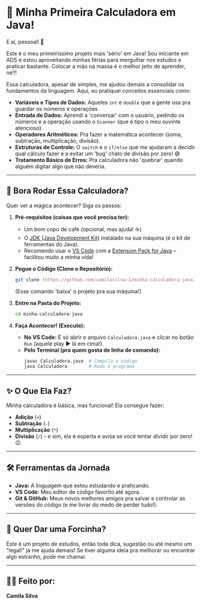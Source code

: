 # 🧮 Minha Primeira Calculadora em Java!

E aí, pessoal! 👋

Este é o meu primeiríssimo projeto mais 'sério' em Java! Sou iniciante em ADS e estou aproveitando minhas férias para mergulhar nos estudos e praticar bastante. Colocar a mão na massa é o melhor jeito de aprender, né?!

Essa calculadora, apesar de simples, me ajudou demais a consolidar os fundamentos da linguagem. Aqui, eu pratiquei conceitos essenciais como:

* **Variáveis e Tipos de Dados:** Aqueles `int` e `double` que a gente usa pra guardar os números e operações.
* **Entrada de Dados:** Aprendi a 'conversar' com o usuário, pedindo os números e a operação usando o `Scanner` (que é tipo o meu ouvinte atencioso).
* **Operadores Aritméticos:** Pra fazer a matemática acontecer (soma, subtração, multiplicação, divisão).
* **Estruturas de Controle:** O `switch` e o `if/else` que me ajudaram a decidir qual cálculo fazer e a evitar um 'bug' chato de divisão por zero! 😅
* **Tratamento Básico de Erros:** Pra calculadora não 'quebrar' quando alguém digitar algo que não deveria.

---

## 🚀 Bora Rodar Essa Calculadora?

Quer ver a mágica acontecer? Siga os passos:

1.  **Pré-requisitos (coisas que você precisa ter):**
    * Um bom copo de café (opcional, mas ajuda! ☕)
    * O [JDK (Java Development Kit)](https://www.oracle.com/java/technologies/downloads/) instalado na sua máquina (é o kit de ferramentas do Java).
    * Recomendo usar o [VS Code](https://code.visualstudio.com/) com a [Extension Pack for Java](https://marketplace.visualstudio.com/items?itemName=vscjava.vscode-java-pack) – facilitou muito a minha vida!

2.  **Pegue o Código (Clone o Repositório):**
    ```bash
    git clone [https://github.com/camilasilva-1/minha-calculadora-java.git](https://github.com/camilasilva-1/minha-calculadora-java.git)
    ```
    (Esse comando 'baixa' o projeto pra sua máquina!)

3.  **Entre na Pasta do Projeto:**
    ```bash
    cd minha-calculadora-java
    ```

4.  **Faça Acontecer! (Execute):**
    * **No VS Code:** É só abrir o arquivo `Calculadora.java` e clicar no botão `Run` (aquele play ▶️ lá em cima!).
    * **Pelo Terminal (pra quem gosta de linha de comando):**
        ```bash
        javac Calculadora.java  # Compila o código
        java Calculadora        # Roda o programa
        ```

---

## ✨ O Que Ela Faz?

Minha calculadora é básica, mas funcional! Ela consegue fazer:

* **Adição** (`+`)
* **Subtração** (`-`)
* **Multiplicação** (`*`)
* **Divisão** (`/`) - e sim, ela é esperta e avisa se você tentar dividir por zero! 😉

---

## 🛠️ Ferramentas da Jornada

* **Java:** A linguagem que estou estudando e praticando.
* **VS Code:** Meu editor de código favorito até agora.
* **Git & GitHub:** Meus novos melhores amigos pra salvar e controlar as versões do código (e me livrar do medo de perder tudo!).

---

## 🤝 Quer Dar uma Forcinha?

Este é um projeto de estudos, então toda dica, sugestão ou até mesmo um "legal!" já me ajuda demais! Se tiver alguma ideia pra melhorar ou encontrar algo estranho, pode me chamar.

---

## 👩‍💻 Feito por:

**Camila Silva**
